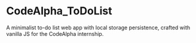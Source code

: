 # CodeAlpha_ToDoList
A minimalist to-do list web app with local storage persistence, crafted with vanilla JS for the CodeAlpha internship.
